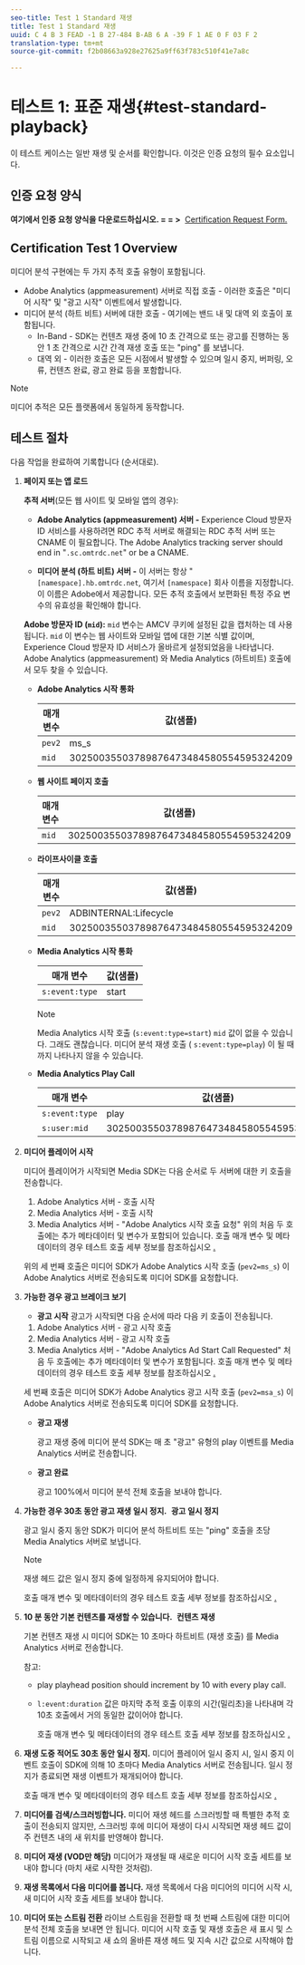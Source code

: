 ```yaml
---
seo-title: Test 1 Standard 재생
title: Test 1 Standard 재생
uuid: C 4 B 3 FEAD -1 B 27-484 B-AB 6 A -39 F 1 AE 0 F 03 F 2
translation-type: tm+mt
source-git-commit: f2b08663a928e27625a9ff63f783c510f41e7a8c

---
```



# 테스트 1: 표준 재생{#test-standard-playback}

이 테스트 케이스는 일반 재생 및 순서를 확인합니다. 이것은 인증 요청의 필수 요소입니다.

## 인증 요청 양식

**여기에서 인증 요청 양식을 다운로드하십시오. = = &gt;**  [Certification Request Form.](cert_req_form.docx)

## Certification Test 1 Overview

미디어 분석 구현에는 두 가지 추적 호출 유형이 포함됩니다.
* Adobe Analytics (appmeasurement) 서버로 직접 호출 - 이러한 호출은 "미디어 시작" 및 "광고 시작" 이벤트에서 발생합니다.
* 미디어 분석 (하트 비트) 서버에 대한 호출 - 여기에는 밴드 내 및 대역 외 호출이 포함됩니다.
   * In-Band - SDK는 컨텐츠 재생 중에 10 초 간격으로 또는 광고를 진행하는 동안 1 초 간격으로 시간 간격 재생 호출 또는 "ping" 를 보냅니다.
   * 대역 외 - 이러한 호출은 모든 시점에서 발생할 수 있으며 일시 중지, 버퍼링, 오류, 컨텐츠 완료, 광고 완료 등을 포함합니다.

>[!NOTE]
>미디어 추적은 모든 플랫폼에서 동일하게 동작합니다.

## 테스트 절차

다음 작업을 완료하여 기록합니다 (순서대로).

1. **페이지 또는 앱 로드**

   **추적 서버**(모든 웹 사이트 및 모바일 앱의 경우):

   * **Adobe Analytics (appmeasurement) 서버 -** Experience Cloud 방문자 ID 서비스를 사용하려면 RDC 추적 서버로 해결되는 RDC 추적 서버 또는 CNAME 이 필요합니다. The Adobe Analytics tracking server should end in "`.sc.omtrdc.net`" or be a CNAME.

   * **미디어 분석 (하트 비트) 서버 -** 이 서버는 항상 "`[namespace].hb.omtrdc.net`, 여기서 `[namespace]` 회사 이름을 지정합니다. 이 이름은 Adobe에서 제공합니다.
   모든 추적 호출에서 보편화된 특정 주요 변수의 유효성을 확인해야 합니다.

   **Adobe 방문자 ID (`mid`):** `mid` 변수는 AMCV 쿠키에 설정된 값을 캡처하는 데 사용됩니다. `mid` 이 변수는 웹 사이트와 모바일 앱에 대한 기본 식별 값이며, Experience Cloud 방문자 ID 서비스가 올바르게 설정되었음을 나타냅니다. Adobe Analytics (appmeasurement) 와 Media Analytics (하트비트) 호출에서 모두 찾을 수 있습니다.

   * **Adobe Analytics 시작 통화**

      | 매개 변수 | 값(샘플) |
      |---|---|
      | `pev2` | ms_s |
      | `mid` | 30250035503789876473484580554595324209 |

   * **웹 사이트 페이지 호출**

      | 매개 변수 | 값(샘플) |
      |---|---|
      | `mid` | 30250035503789876473484580554595324209 |

   * **라이프사이클 호출**

      | 매개 변수 | 값(샘플) |
      |---|---|
      | `pev2` | ADBINTERNAL:Lifecycle |
      | `mid` | 30250035503789876473484580554595324209 |

   * **Media Analytics 시작 통화**

      | 매개 변수 | 값(샘플) |
      |---|---|
      | `s:event:type` | start |

      >[!NOTE]
      >
      >Media Analytics 시작 호출 (`s:event:type=start`) `mid` 값이 없을 수 있습니다. 그래도 괜찮습니다. 미디어 분석 재생 호출 ( `s:event:type=play`) 이 될 때까지 나타나지 않을 수 있습니다.

   * **Media Analytics Play Call**

      | 매개 변수 | 값(샘플) |
      |---|---|
      | `s:event:type` | play |
      | `s:user:mid` | 30250035503789876473484580554595324209 |


1. **미디어 플레이어 시작**

   미디어 플레이어가 시작되면 Media SDK는 다음 순서로 두 서버에 대한 키 호출을 전송합니다.

   1. Adobe Analytics 서버 - 호출 시작
   1. Media Analytics 서버 - 호출 시작
   1. Media Analytics 서버 - "Adobe Analytics 시작 호출 요청"
   위의 처음 두 호출에는 추가 메타데이터 및 변수가 포함되어 있습니다. 호출 매개 변수 및 메타데이터의 경우 테스트 호출 세부 정보를 참조하십시오 [.](/help/sdk-implement/validation/test-call-details.md#start-the-media-player)

   위의 세 번째 호출은 미디어 SDK가 Adobe Analytics 시작 호출 (`pev2=ms_s`) 이 Adobe Analytics 서버로 전송되도록 미디어 SDK를 요청합니다.

1. **가능한 경우 광고 브레이크 보기**

   * **광고 시작**
   광고가 시작되면 다음 순서에 따라 다음 키 호출이 전송됩니다.

   1. Adobe Analytics 서버 - 광고 시작 호출
   1. Media Analytics 서버 - 광고 시작 호출
   1. Media Analytics 서버 - "Adobe Analytics Ad Start Call Requested"
   처음 두 호출에는 추가 메타데이터 및 변수가 포함됩니다. 호출 매개 변수 및 메타데이터의 경우 테스트 호출 세부 정보를 참조하십시오 [.](/help/sdk-implement/validation/test-call-details.md#view-ad-playback)

   세 번째 호출은 미디어 SDK가 Adobe Analytics 광고 시작 호출 (`pev2=msa_s`) 이 Adobe Analytics 서버로 전송되도록 미디어 SDK를 요청합니다.

   * **광고 재생**

      광고 재생 중에 미디어 분석 SDK는 매 초 "광고" 유형의 play 이벤트를 Media Analytics 서버로 전송합니다.

   * **광고 완료**

      광고 100%에서 미디어 분석 전체 호출을 보내야 합니다.



1. **가능한 경우 30초 동안 광고 재생 일시 정지.**  **광고 일시 정지**

   광고 일시 중지 동안 SDK가 미디어 분석 하트비트 또는 "ping" 호출을 초당 Media Analytics 서버로 보냅니다.

   >[!NOTE]
   >
   >재생 헤드 값은 일시 정지 중에 일정하게 유지되어야 합니다.

   호출 매개 변수 및 메타데이터의 경우 테스트 호출 세부 정보를 참조하십시오 [.](/help/sdk-implement/validation/test-call-details.md#ma-ad-pause-call)

1. **10 분 동안 기본 컨텐츠를 재생할 수 있습니다.**  **컨텐츠 재생**

   기본 컨텐츠 재생 시 미디어 SDK는 10 초마다 하트비트 (재생 호출) 를 Media Analytics 서버로 전송합니다.

   참고:

   * play playhead position should increment by 10 with every play call.
   * `l:event:duration` 값은 마지막 추적 호출 이후의 시간(밀리초)을 나타내며 각 10초 호출에서 거의 동일한 값이어야 합니다.

      호출 매개 변수 및 메타데이터의 경우 테스트 호출 세부 정보를 참조하십시오 [.](/help/sdk-implement/validation/test-call-details.md#play-main-content)

1. **재생 도중 적어도 30초 동안 일시 정지.** 미디어 플레이어 일시 중지 시, 일시 중지 이벤트 호출이 SDK에 의해 10 초마다 Media Analytics 서버로 전송됩니다. 일시 정지가 종료되면 재생 이벤트가 재개되어야 합니다.

   호출 매개 변수 및 메타데이터의 경우 테스트 호출 세부 정보를 참조하십시오 [.](/help/sdk-implement/validation/test-call-details.md#pause-main-content)

1. **미디어를 검색/스크러빙합니다.** 미디어 재생 헤드를 스크러빙할 때 특별한 추적 호출이 전송되지 않지만, 스크러빙 후에 미디어 재생이 다시 시작되면 재생 헤드 값이 주 컨텐츠 내의 새 위치를 반영해야 합니다.

1. **미디어 재생 (VOD만 해당)** 미디어가 재생될 때 새로운 미디어 시작 호출 세트를 보내야 합니다 (마치 새로 시작한 것처럼).

1. **재생 목록에서 다음 미디어를 봅니다.** 재생 목록에서 다음 미디어의 미디어 시작 시, 새 미디어 시작 호출 세트를 보내야 합니다.

1. **미디어 또는 스트림 전환** 라이브 스트림을 전환할 때 첫 번째 스트림에 대한 미디어 분석 전체 호출을 보내면 안 됩니다. 미디어 시작 호출 및 재생 호출은 새 표시 및 스트림 이름으로 시작되고 새 쇼의 올바른 재생 헤드 및 지속 시간 값으로 시작해야 합니다.


